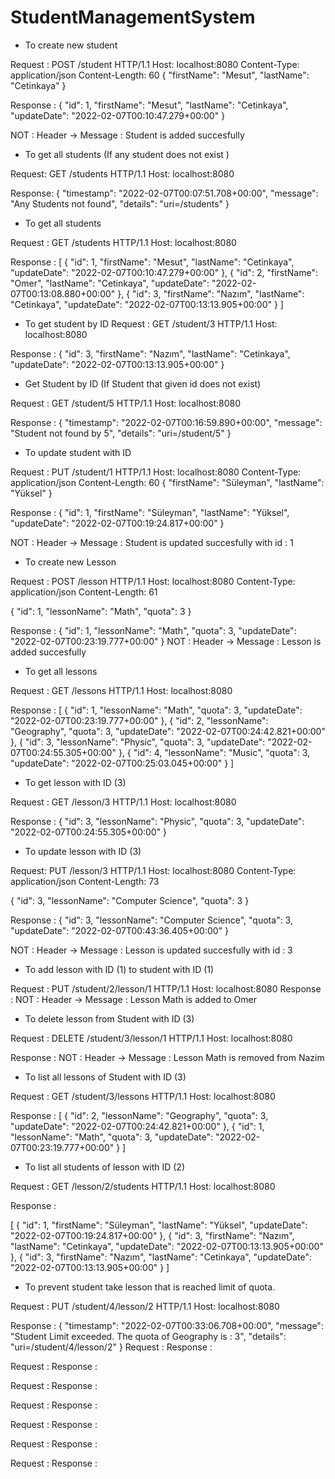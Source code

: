 # StudentManagementSystem

- To create new student

Request :
POST /student HTTP/1.1
Host: localhost:8080
Content-Type: application/json
Content-Length: 60
{
    "firstName": "Mesut",
    "lastName": "Cetinkaya"
}

Response :
{
    "id": 1,
    "firstName": "Mesut",
    "lastName": "Cetinkaya",
    "updateDate": "2022-02-07T00:10:47.279+00:00"
}

NOT : Header -> Message : Student is added succesfully

-  To get all students (If any student does not exist )

Request:
GET /students HTTP/1.1
Host: localhost:8080

Response:
{
    "timestamp": "2022-02-07T00:07:51.708+00:00",
    "message": "Any Students not found",
    "details": "uri=/students"
}

- To get all students

Request :
GET /students HTTP/1.1
Host: localhost:8080

Response :
[
    {
        "id": 1,
        "firstName": "Mesut",
        "lastName": "Cetinkaya",
        "updateDate": "2022-02-07T00:10:47.279+00:00"
    },
    {
        "id": 2,
        "firstName": "Omer",
        "lastName": "Cetinkaya",
        "updateDate": "2022-02-07T00:13:08.880+00:00"
    },
    {
        "id": 3,
        "firstName": "Nazım",
        "lastName": "Cetinkaya",
        "updateDate": "2022-02-07T00:13:13.905+00:00"
    }
]

-  To get student by ID
Request :
GET /student/3 HTTP/1.1
Host: localhost:8080

Response :
{
    "id": 3,
    "firstName": "Nazım",
    "lastName": "Cetinkaya",
    "updateDate": "2022-02-07T00:13:13.905+00:00"
}

- Get Student by ID (If Student that given id does not exist)

Request :
GET /student/5 HTTP/1.1
Host: localhost:8080

Response :
{
    "timestamp": "2022-02-07T00:16:59.890+00:00",
    "message": "Student not found by 5",
    "details": "uri=/student/5"
}

- To update student with ID

Request :
PUT /student/1 HTTP/1.1
Host: localhost:8080
Content-Type: application/json
Content-Length: 60
{
    "firstName": "Süleyman",
    "lastName": "Yüksel"
}

Response :
{
    "id": 1,
    "firstName": "Süleyman",
    "lastName": "Yüksel",
    "updateDate": "2022-02-07T00:19:24.817+00:00"
}

NOT : Header -> Message : Student is updated succesfully with id : 1

- To create new Lesson 

Request :
POST /lesson HTTP/1.1
Host: localhost:8080
Content-Type: application/json
Content-Length: 61

{
    "id": 1,
    "lessonName": "Math",
    "quota": 3
}

Response :
{
    "id": 1,
    "lessonName": "Math",
    "quota": 3,
    "updateDate": "2022-02-07T00:23:19.777+00:00"
}
NOT : Header -> Message : Lesson is added succesfully

- To get all lessons 

Request :
GET /lessons HTTP/1.1
Host: localhost:8080

Response :
[
    {
        "id": 1,
        "lessonName": "Math",
        "quota": 3,
        "updateDate": "2022-02-07T00:23:19.777+00:00"
    },
    {
        "id": 2,
        "lessonName": "Geography",
        "quota": 3,
        "updateDate": "2022-02-07T00:24:42.821+00:00"
    },
    {
        "id": 3,
        "lessonName": "Physic",
        "quota": 3,
        "updateDate": "2022-02-07T00:24:55.305+00:00"
    },
    {
        "id": 4,
        "lessonName": "Music",
        "quota": 3,
        "updateDate": "2022-02-07T00:25:03.045+00:00"
    }
]

- To get lesson with ID (3)

Request :
GET /lesson/3 HTTP/1.1
Host: localhost:8080

Response :
{
    "id": 3,
    "lessonName": "Physic",
    "quota": 3,
    "updateDate": "2022-02-07T00:24:55.305+00:00"
}

- To update lesson with ID (3)

Request:
PUT /lesson/3 HTTP/1.1
Host: localhost:8080
Content-Type: application/json
Content-Length: 73

{
    "id": 3,
    "lessonName": "Computer Science",
    "quota": 3
}

Response :
{
    "id": 3,
    "lessonName": "Computer Science",
    "quota": 3,
    "updateDate": "2022-02-07T00:43:36.405+00:00"
}

NOT : Header -> Message : Lesson is updated succesfully with id : 3

- To add lesson with ID (1) to student with ID (1)

Request :
PUT /student/2/lesson/1 HTTP/1.1
Host: localhost:8080
Response :
NOT : Header -> Message : Lesson Math is added to Omer

- To delete lesson from Student with ID (3)

Request :
DELETE /student/3/lesson/1 HTTP/1.1
Host: localhost:8080

Response :
NOT : Header -> Message : Lesson Math is removed from Nazim

- To list all lessons of Student with ID (3)

Request :
GET /student/3/lessons HTTP/1.1
Host: localhost:8080

Response :
[
    {
        "id": 2,
        "lessonName": "Geography",
        "quota": 3,
        "updateDate": "2022-02-07T00:24:42.821+00:00"
    },
    {
        "id": 1,
        "lessonName": "Math",
        "quota": 3,
        "updateDate": "2022-02-07T00:23:19.777+00:00"
    }
]

- To list all students of lesson with ID (2)

Request :
GET /lesson/2/students HTTP/1.1
Host: localhost:8080

Response :

[
    {
        "id": 1,
        "firstName": "Süleyman",
        "lastName": "Yüksel",
        "updateDate": "2022-02-07T00:19:24.817+00:00"
    },
    {
        "id": 3,
        "firstName": "Nazım",
        "lastName": "Cetinkaya",
        "updateDate": "2022-02-07T00:13:13.905+00:00"
    },
    {
        "id": 3,
        "firstName": "Nazım",
        "lastName": "Cetinkaya",
        "updateDate": "2022-02-07T00:13:13.905+00:00"
    }
]

- To prevent student take lesson that is reached limit of quota.

Request :
PUT /student/4/lesson/2 HTTP/1.1
Host: localhost:8080

Response :
{
    "timestamp": "2022-02-07T00:33:06.708+00:00",
    "message": "Student Limit exceeded. The quota of Geography is : 3",
    "details": "uri=/student/4/lesson/2"
}
Request :
Response :

Request :
Response :

Request :
Response :

Request :
Response :

Request :
Response :

Request :
Response :

Request :
Response :
